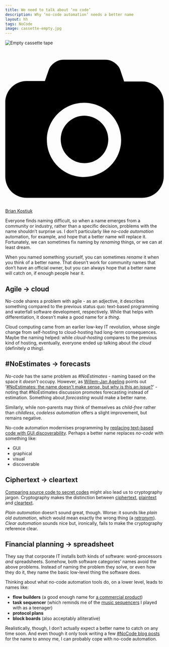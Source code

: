 ```yaml
---
title: We need to talk about ‘no code’
description: Why ‘no-code automation’ needs a better name
layout: hh
tags: NoCode
image: cassette-empty.jpg
---
```


![Empty cassette tape](cassette-empty.jpg)

<a class="unsplash" href="https://unsplash.com/photos/WZ43jnCeWOs" rel="noopener noreferrer" title="Photo by Brian Kostiuk"><span><svg xmlns="http://www.w3.org/2000/svg" viewBox="0 0 32 32"><title>unsplash-logo</title><path d="M20.8 18.1c0 2.7-2.2 4.8-4.8 4.8s-4.8-2.1-4.8-4.8c0-2.7 2.2-4.8 4.8-4.8 2.7.1 4.8 2.2 4.8 4.8zm11.2-7.4v14.9c0 2.3-1.9 4.3-4.3 4.3h-23.4c-2.4 0-4.3-1.9-4.3-4.3v-15c0-2.3 1.9-4.3 4.3-4.3h3.7l.8-2.3c.4-1.1 1.7-2 2.9-2h8.6c1.2 0 2.5.9 2.9 2l.8 2.4h3.7c2.4 0 4.3 1.9 4.3 4.3zm-8.6 7.5c0-4.1-3.3-7.5-7.5-7.5-4.1 0-7.5 3.4-7.5 7.5s3.3 7.5 7.5 7.5c4.2-.1 7.5-3.4 7.5-7.5z"></path></svg></span><span>Brian Kostiuk</span></a>

Everyone finds naming difficult, so when a name emerges from a community or industry, rather than a specific decision, problems with the name shouldn’t surprise us.
I don’t particularly like _no-code automation_ automation, for example, and hope that a better name will replace it.
Fortunately, we can sometimes fix naming by _renaming_ things, or we can at least dream.

When you named something yourself, you can sometimes _rename_ it when you think of a better name.
That doesn’t work for community names that don’t have an official owner, but you can always hope that a better name will catch on, if enough people hear it.

## Agile → cloud

No-code shares a problem with agile - as an adjective, it describes something compared to the previous status quo:
text-based programming and waterfall software development, respectively.
While that helps with differentiation, it doesn’t make a good name for a _thing_.

Cloud computing came from an earlier low-key IT revolution, whose single change from self-hosting to cloud-hosting had long-term consequences.
Maybe the naming helped: while _cloud-hosting_ compares to the previous kind of hosting, eventually, everyone ended up talking about _the cloud_ (definitely _a thing_).

## #NoEstimates → forecasts

_No-code_ has the same problem as _#NoEstimates_ - naming based on the space it _doesn’t_ occupy.
However, as [Willem-Jan Ageling](https://twitter.com/WJAgeling) points out
‘[#NoEstimates: the name doesn’t make sense, but why is this an issue?](https://twitter.com/WJAgeling/status/995982896082104320)’ -
noting that #NoEstimates discussion promotes forecasting instead of estimation.
Something about _forecasting_ would make a better name.

Similarly, while non-parents may think of themselves as _child-free_ rather than _childless_,
_codeless automation_ offers a slight improvement, but remains negative.

No-code automation modernises programming by 
[replacing text-based code with GUI discoverability](automation-without-secret-codes).
Perhaps a better name replaces _no-code_ with something like:

* GUI
* graphical
* visual
* discoverable

## Ciphertext → cleartext

[Comparing source code to secret codes](automation-without-secret-codes) might also lead us to cryptography jargon.
Cryptography makes the distinction between [ciphertext](https://en.wikipedia.org/wiki/Ciphertext),
[plaintext](https://en.wikipedia.org/wiki/Plaintext) and
[cleartext](https://simple.wikipedia.org/wiki/Cleartext).

_Plain automation_ doesn’t sound great, though.
Worse: it sounds like _plain old automation_, which would mean exactly the wrong thing (a 
[retronym](https://en.wikipedia.org/wiki/Retronym)).
_Clear automation_ sounds nice but, ironically, fails to make the cryptography reference clear.

## Financial planning → spreadsheet

They say that corporate IT installs both kinds of software: word-processors _and_ spreadsheets.
Somehow, both software categories’ names avoid the above problems.
Instead of naming the problem they solve, or even how they do it, they name the basic low-level thing the software does.

Thinking about what no-code automation tools do, on a lower level, leads to names like:

* **flow builders** (a good enough name for [a commercial product](https://help.salesforce.com/articleView?id=flow_builder.htm&type=5))
* **task sequencer** (which reminds me of the [music sequencers](https://en.wikipedia.org/wiki/Music_sequencer) I played with as a teenager)
* **protocol plans**
* **block boards** (also acceptably alliterative)

Realistically, though, I don’t actually expect a better name to catch on any time soon.
And even though it only took writing a few [#NoCode blog posts](/tag/nocode) for the name to annoy me, I can probably cope with no-code automation.
